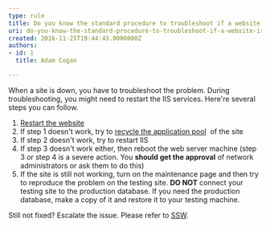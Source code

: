 ```yaml
---
type: rule
title: Do you know the standard procedure to troubleshoot if a website is down?
uri: do-you-know-the-standard-procedure-to-troubleshoot-if-a-website-is-down
created: 2016-11-25T19:44:43.0000000Z
authors:
- id: 1
  title: Adam Cogan

---
```




<span class='intro'> <p>​When a site is down, you have to troubleshoot the problem. During troubleshooting, you might need to restart the IIS services. Here're several steps you can follow.​</p> </span>

<ol><li> 
      <a href="https&#58;//www.microsoft.com/technet/prodtechnol/WindowsServer2003/Library/IIS/f38a73eb-9e33-4f71-bcca-a913a125a50e.mspx?mfr=true" target="_blank">Restart the website</a><br></li><li>If step 1 doesn't work, try to&#160;<a href="https&#58;//www.microsoft.com/technet/prodtechnol/WindowsServer2003/Library/IIS/f11b8294-cc42-4e9c-8482-6257bf3b80f2.mspx?mfr=true" target="_blank">recycle the application pool</a>&#160; of the site <br></li><li>If step 2 doesn't work, try to restart IIS<br></li><li>If step 3 doesn't work either, then reboot the web server machine (step 3 or step 4 is a severe action. You&#160;<strong>should get the approval</strong>&#160;of network administrators or ask them to do this) <br></li><li>If the site is still not working, turn on the maintenance page and then try to reproduce the problem on the testing site.&#160;<strong>DO NOT</strong>&#160;connect your testing site to the production database. If you need the production database, make a copy of it and restore it to your testing machine.</li></ol><p>Still not fixed? Escalate the issue. Please refer to&#160;<a href="https&#58;//www.ssw.com.au/" target="_blank">SSW</a>. <br></p>
<a href="https&#58;//www.ssw.com.au/ssw/standardsinternal/inductiontraining/InductionDay3.aspx#Website"> </a>


